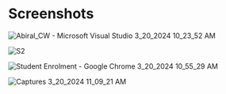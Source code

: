 # Screenshots

![Abiral_CW - Microsoft Visual Studio 3_20_2024 10_23_52 AM](https://github.com/Awix002/Web-based-Database-Application/assets/100296672/01b53240-d407-4068-b25e-740b38d72873)

![S2](https://github.com/Awix002/Web-based-Database-Application/assets/100296672/8f6c8cfd-ef8c-4b96-9340-3829c087cb73)


![Student Enrolment - Google Chrome 3_20_2024 10_55_29 AM](https://github.com/Awix002/Web-based-Database-Application/assets/100296672/2b3ee502-58af-42aa-8289-ccd738d3e032)


![Captures 3_20_2024 11_09_21 AM](https://github.com/Awix002/Web-based-Database-Application/assets/100296672/276923b0-9a71-4af9-ab16-11ae24db4f53)

